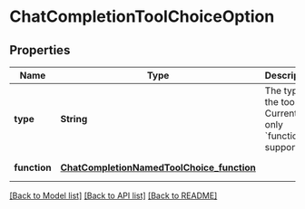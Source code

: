 # ChatCompletionToolChoiceOption
## Properties

| Name | Type | Description | Notes |
|------------ | ------------- | ------------- | -------------|
| **type** | **String** | The type of the tool. Currently, only &#x60;function&#x60; is supported. | [default to null] |
| **function** | [**ChatCompletionNamedToolChoice_function**](ChatCompletionNamedToolChoice_function.md) |  | [default to null] |

[[Back to Model list]](../README.md#documentation-for-models) [[Back to API list]](../README.md#documentation-for-api-endpoints) [[Back to README]](../README.md)

